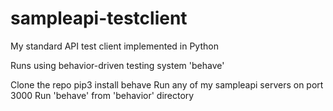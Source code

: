 # sampleapi-testclient
My standard API test client implemented in Python

Runs using behavior-driven testing system 'behave'

Clone the repo
pip3 install behave
Run any of my sampleapi servers on port 3000
Run 'behave' from 'behavior' directory
